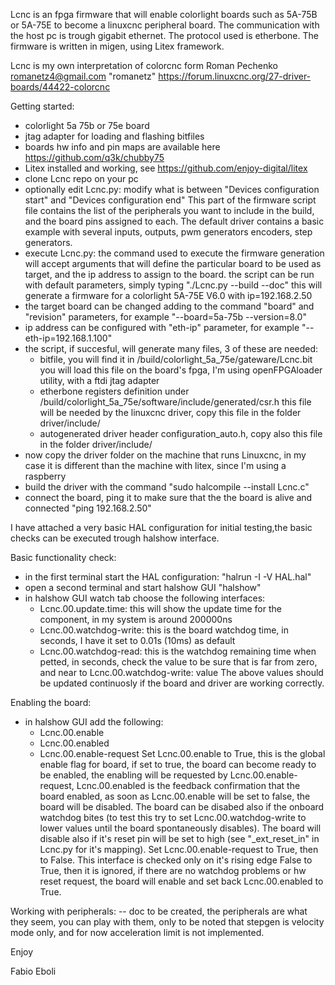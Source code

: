 Lcnc is an fpga firmware that will enable colorlight 
boards such as 5A-75B or 5A-75E to become a linuxcnc peripheral board.
The communication with the host pc is trough gigabit ethernet.
The protocol used is etherbone.
The firmware is written in migen, using Litex framework.

Lcnc is my own interpretation of colorcnc form 
Roman Pechenko <romanetz4@gmail.com> "romanetz"
https://forum.linuxcnc.org/27-driver-boards/44422-colorcnc

Getting started:
- colorlight 5a 75b or 75e board
- jtag adapter for loading and flashing bitfiles
- boards hw info and pin maps are available here https://github.com/q3k/chubby75
- Litex installed and working, see https://github.com/enjoy-digital/litex
- clone Lcnc repo on your pc
- optionally edit Lcnc.py:
  modify what is between
  "Devices configuration start"
  and
  "Devices configuration end"
  This part of the firmware script file contains the list of the peripherals you want to include in the build, 
  and the board pins assigned to each. 
  The default driver contains a basic example with several inputs, outputs, pwm generators
  encoders, step generators.
- execute Lcnc.py:
  the command used to execute the firmware generation will accept arguments that will define
  the particular board to be used as target, and the ip address to assign to the board.
  the script can be run with default parameters, simply typing "./Lcnc.py --build --doc"
  this will generate a firmware for a colorlight 5A-75E V6.0 with ip=192.168.2.50
- the target board can be changed adding to the command "board" and "revision" parameters, 
  for example "--board=5a-75b --version=8.0"
- ip address can be configured with "eth-ip" parameter, for example "--eth-ip=192.168.1.100"
- the script, if succesful, will generate many files, 3 of these are needed:
  - bitfile, you will find it in /build/colorlight_5a_75e/gateware/Lcnc.bit
    you will load this file on the board's fpga, I'm using openFPGAloader utility, with a ftdi jtag adapter
  - etherbone registers definition under /build/colorlight_5a_75e/software/include/generated/csr.h
    this file will be needed by the linuxcnc driver, copy this file in the folder driver/include/
  - autogenerated driver header configuration_auto.h, copy also this file in the folder driver/include/
- now copy the driver folder on the machine that runs Linuxcnc, in my case it is different than the machine with litex, since I'm using a raspberry
- build the driver with the command "sudo halcompile --install Lcnc.c"
- connect the board, ping it to make sure that the the board is alive and connected "ping 192.168.2.50"

I have attached a very basic HAL configuration for initial testing,the basic checks can be executed trough halshow interface. 

Basic functionality check:
- in the first terminal start the HAL configuration: "halrun -I -V  HAL.hal"
- open a second terminal and start halshow GUI "halshow"
- in halshow GUI watch tab choose the following interfaces:
  - Lcnc.00.update.time: this will show the update time for the component, in my system is around 200000ns
  - Lcnc.00.watchdog-write: this is the board watchdog time, in seconds, I have it set to 0.01s (10ms) as default
  - Lcnc.00.watchdog-read: this is the watchdog remaining time when petted, in seconds, check the value to be sure that is far from zero, and near to Lcnc.00.watchdog-write: value
The above values should be updated continuosly if the board and driver are working correctly.

Enabling the board:
- in halshow GUI add the following:
  - Lcnc.00.enable
  - Lcnc.00.enabled
  - Lcnc.00.enable-request
Set Lcnc.00.enable to True, this is the global enable flag for board, if set to true, the board can become ready to be enabled, the enabling will be requested by Lcnc.00.enable-request, Lcnc.00.enabled is the feedback confirmation that the board enabled, as soon as Lcnc.00.enable will be set to false, the board will be disabled. The board can be disabed also if the onboard watchdog bites (to test this try to set Lcnc.00.watchdog-write to lower values until the board spontaneously disables). The board will disable also if it's reset pin will be set to high (see "_ext_reset_in" in Lcnc.py for it's mapping).
Set Lcnc.00.enable-request to True, then to False. This interface is checked only on it's rising edge False to True, then it is ignored, if there are no watchdog problems or hw reset request, the board will enable and set back Lcnc.00.enabled to True.

Working with peripherals:
-- doc to be created, the peripherals are what they seem, you can play with them, only to be noted that stepgen is velocity mode only, and for now acceleration limit is not implemented.

Enjoy

Fabio Eboli